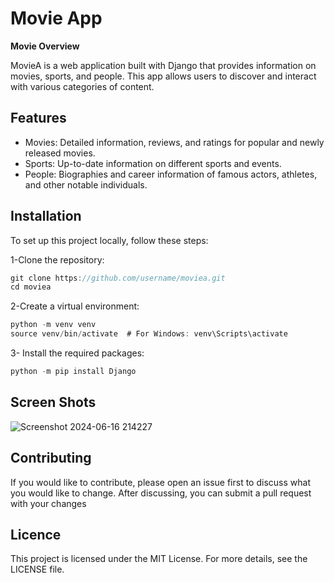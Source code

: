 # Movie App

**Movie Overview**

MovieA is a web application built with Django that provides information on movies, sports, and people. This app allows users to discover and interact with various categories of content.










## Features 

* Movies: Detailed information, reviews, and ratings for popular and newly released movies.
* Sports: Up-to-date information on different sports and events.
* People: Biographies and career information of famous actors, athletes, and other notable individuals.


## Installation
To set up this project locally, follow these steps:

1-Clone the repository:

```javascript
git clone https://github.com/username/moviea.git
cd moviea
```

2-Create a virtual environment:
```javascript
python -m venv venv
source venv/bin/activate  # For Windows: venv\Scripts\activate

```
3- Install the required packages:
```javascript
python -m pip install Django

```
## Screen Shots
![Screenshot 2024-06-16 214227](https://github.com/muhammetkilinc15/MovieApp/assets/108901980/a596b374-f6f1-47e0-84f6-0ffcf1a82765)



## Contributing

If you would like to contribute, please open an issue first to discuss what you would like to change. After discussing, you can submit a pull request with your changes

  
## Licence

This project is licensed under the MIT License. For more details, see the LICENSE file.
